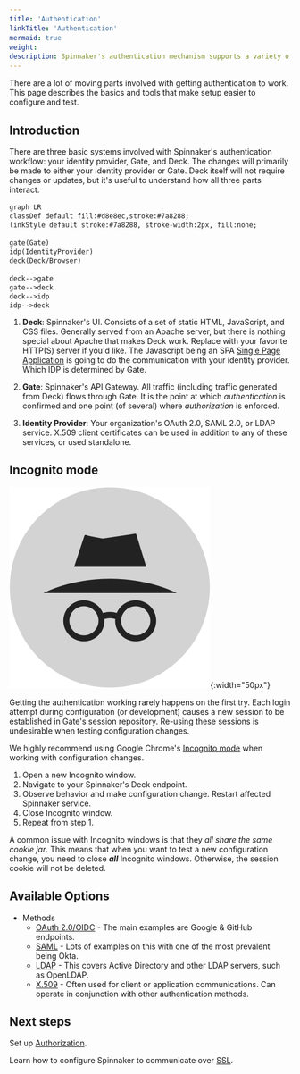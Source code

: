 ```yaml
---
title: 'Authentication'
linkTitle: 'Authentication'
mermaid: true
weight:
description: Spinnaker's authentication mechanism supports a variety of different login sources.
---
```


There are a lot of moving parts involved with getting authentication to work.  This page describes the basics and tools that make setup easier to configure and test.  

## Introduction

There are three basic systems involved with Spinnaker's authentication workflow: your identity provider, Gate, and Deck.  The changes will primarily be made to either your identity provider or Gate.  Deck itself will not require changes or updates, but it's useful to understand how all three parts interact.

```mermaid
graph LR
classDef default fill:#d8e8ec,stroke:#7a8288;
linkStyle default stroke:#7a8288, stroke-width:2px, fill:none;

gate(Gate)
idp(IdentityProvider)
deck(Deck/Browser)

deck-->gate
gate-->deck
deck-->idp
idp-->deck
```

1. **Deck**: Spinnaker's UI. Consists of a set of static HTML, JavaScript, and CSS files. Generally
 served from an Apache server, but there is nothing special about Apache that makes Deck work.
 Replace with your favorite HTTP(S) server if you'd like.  The Javascript being an SPA [Single Page Application](https://en.wikipedia.org/wiki/Single-page_application) is going to do 
 the communication with your identity provider.  Which IDP is determined by Gate.

1. **Gate**: Spinnaker's API Gateway. All traffic (including traffic generated from Deck) flows
through Gate. It is the point at which _authentication_ is confirmed and one point (of several)
where _authorization_ is enforced.  

1. **Identity Provider**: Your organization's OAuth 2.0, SAML 2.0, or LDAP service. X.509
client certificates can be used in addition to any of these services, or used standalone.

## Incognito mode

![Incognito logo](./incognito.png){:width="50px"}

Getting the authentication working rarely happens on the first try. Each login attempt
 during configuration (or development) causes a new session to be established in Gate's session
 repository. Re-using these sessions is undesirable when testing configuration changes.

We highly recommend using Google Chrome's [Incognito
mode](https://support.google.com/chrome/answer/95464?source=gsearch&hl=en)
when working with configuration changes.

1. Open a new Incognito window.
1. Navigate to your Spinnaker's Deck endpoint.
1. Observe behavior and make configuration change. Restart affected Spinnaker service.
1. Close Incognito window.
1. Repeat from step 1.

A common issue with Incognito windows is that they _all share the same cookie jar_. This means that
 when you want to test a new configuration change, you need to close **_all_** Incognito windows.
 Otherwise, the session cookie will not be deleted.


## Available Options
* Methods
    * [OAuth 2.0/OIDC](/docs/setup/other_config/security/authentication/oauth/) - The main examples are Google & GitHub endpoints.  
    * [SAML](/docs/setup/other_config/security/authentication/saml/) - Lots of examples on this with one of the most prevalent being Okta.  
    * [LDAP](/docs/setup/other_config/security/authentication/ldap/) - This covers Active Directory and other LDAP servers, such as OpenLDAP.
    * [X.509](/docs/setup/other_config/security/authentication/x509/) - Often used for client or application communications.  Can operate in conjunction with other authentication methods.  

## Next steps

Set up [Authorization](/docs/setup/other_config/security/authorization/).

Learn how to configure Spinnaker to communicate over [SSL](/docs/setup/other_config/security/ssl).
